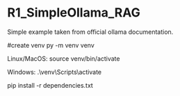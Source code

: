 # R1_SimpleOllama_RAG
Simple example taken from official ollama documentation.

#create venv
py -m venv venv

Linux/MacOS: 
source venv/bin/activate

Windows: 
.\venv\Scripts\activate

pip install -r dependencies.txt
